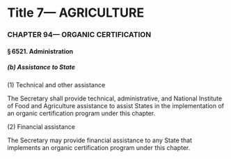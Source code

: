 
# Title 7— AGRICULTURE
### CHAPTER 94— ORGANIC CERTIFICATION
#### § 6521. Administration
##### (b) Assistance to State

(1) Technical and other assistance

The Secretary shall provide technical, administrative, and National Institute of Food and Agriculture assistance to assist States in the implementation of an organic certification program under this chapter.

(2) Financial assistance

The Secretary may provide financial assistance to any State that implements an organic certification program under this chapter.
